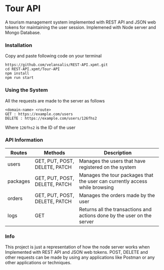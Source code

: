 # Tour API

A tourism management system implemented with REST API and JSON web tokens for maintaining the user session. Implemened with Node server and Mongo Database.

### Installation

Copy and paste following code on your terminal

```
https://github.com/velansalis/REST-API.xpmt.git
cd REST-API.xpmt/Tour-API
npm install
npm run start
```

### Using the System

All the requests are made to the server as follows

```
<domain-name> <route>
GET : https://example.com/users
DELETE : https://example.com/users/126fhs2
```

Where `126fhs2` is the ID of the user

### API Information

| Routes   | Methods                       | Description                                                                 |
| -------- | ----------------------------- | --------------------------------------------------------------------------- |
| users    | GET, PUT, POST, DELETE, PATCH | Manages the users that have registered on the system                        |
| packages | GET, PUT, POST, DELETE, PATCH | Manages the tour packages that the user can currently access while browsing |
| orders   | GET, PUT, POST, DELETE, PATCH | Manages the orders made by the user                                         |
| logs     | GET                           | Returns all the transactions and actions done by the user on the server     |

### Info

This project is just a representation of how the node server works when Implemented with REST API and JSON web tokens. POST, DELETE and other requests can be made by using any applications like Postman or any other applications or techniques.

